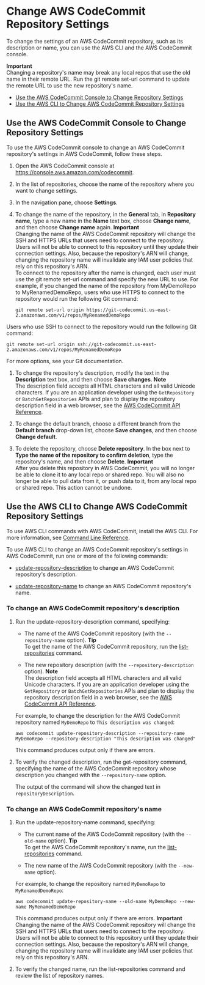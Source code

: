 # Change AWS CodeCommit Repository Settings<a name="how-to-change-repository"></a>

To change the settings of an AWS CodeCommit repository, such as its description or name, you can use the AWS CLI and the AWS CodeCommit console\.

**Important**  
Changing a repository's name may break any local repos that use the old name in their remote URL\. Run the git remote set\-url command to update the remote URL to use the new repository's name\.


+ [Use the AWS CodeCommit Console to Change Repository Settings](#how-to-change-repository-console)
+ [Use the AWS CLI to Change AWS CodeCommit Repository Settings](#how-to-change-repository-cli)

## Use the AWS CodeCommit Console to Change Repository Settings<a name="how-to-change-repository-console"></a>

To use the AWS CodeCommit console to change an AWS CodeCommit repository's settings in AWS CodeCommit, follow these steps\.

1. Open the AWS CodeCommit console at [https://console\.aws\.amazon\.com/codecommit](https://console.aws.amazon.com/codecommit)\.

1. In the list of repositories, choose the name of the repository where you want to change settings\. 

1. In the navigation pane, choose **Settings**\. 

1. To change the name of the repository, in the **General** tab, in **Repository name**, type a new name in the **Name** text box, choose **Change name**, and then choose **Change name** again\.
**Important**  
Changing the name of the AWS CodeCommit repository will change the SSH and HTTPS URLs that users need to connect to the repository\. Users will not be able to connect to this repository until they update their connection settings\. Also, because the repository's ARN will change, changing the repository name will invalidate any IAM user policies that rely on this repository's ARN\.  
To connect to the repository after the name is changed, each user must use the git remote set\-url command and specify the new URL to use\. For example, if you changed the name of the repository from MyDemoRepo to MyRenamedDemoRepo, users who use HTTPS to connect to the repository would run the following Git command:  

   ```
   git remote set-url origin https://git-codecommit.us-east-2.amazonaws.com/v1/repos/MyRenamedDemoRepo
   ```
Users who use SSH to connect to the repository would run the following Git command:  

   ```
   git remote set-url origin ssh://git-codecommit.us-east-2.amazonaws.com/v1/repos/MyRenamedDemoRepo
   ```
For more options, see your Git documentation\.

1. To change the repository's description, modify the text in the **Description** text box, and then choose **Save changes**\.
**Note**  
The description field accepts all HTML characters and all valid Unicode characters\. If you are an application developer using the `GetRepository` or `BatchGetRepositories` APIs and plan to display the repository description field in a web browser, see the [AWS CodeCommit API Reference](http://docs.aws.amazon.com/codecommit/latest/APIReference/)\.

1. To change the default branch, choose a different branch from the **Default branch** drop\-down list, choose **Save changes**, and then choose **Change default**\.

1. To delete the repository, choose **Delete repository**\. In the box next to **Type the name of the repository to confirm deletion**, type the repository's name, and then choose **Delete**\.
**Important**  
After you delete this repository in AWS CodeCommit, you will no longer be able to clone it to any local repo or shared repo\. You will also no longer be able to pull data from it, or push data to it, from any local repo or shared repo\. This action cannot be undone\.

## Use the AWS CLI to Change AWS CodeCommit Repository Settings<a name="how-to-change-repository-cli"></a>

To use AWS CLI commands with AWS CodeCommit, install the AWS CLI\. For more information, see [Command Line Reference](cmd-ref.md)\. 

To use AWS CLI to change an AWS CodeCommit repository's settings in AWS CodeCommit, run one or more of the following commands:

+ [update\-repository\-description](#how-to-change-repository-cli-description) to change an AWS CodeCommit repository's description\.

+ [update\-repository\-name](#how-to-change-repository-cli-name) to change an AWS CodeCommit repository's name\.

### To change an AWS CodeCommit repository's description<a name="how-to-change-repository-cli-description"></a>

1. Run the update\-repository\-description command, specifying:

   +  The name of the AWS CodeCommit repository \(with the `--repository-name` option\)\.
**Tip**  
To get the name of the AWS CodeCommit repository, run the [list\-repositories](how-to-view-repository-details.md#how-to-view-repository-details-no-name-cli) command\.

   + The new repository description \(with the `--repository-description` option\)\.
**Note**  
The description field accepts all HTML characters and all valid Unicode characters\. If you are an application developer using the `GetRepository` or `BatchGetRepositories` APIs and plan to display the repository description field in a web browser, see the [AWS CodeCommit API Reference](http://docs.aws.amazon.com/codecommit/latest/APIReference/)\.

   For example, to change the description for the AWS CodeCommit repository named `MyDemoRepo` to `This description was changed`:

   ```
   aws codecommit update-repository-description --repository-name MyDemoRepo --repository-description "This description was changed"
   ```

   This command produces output only if there are errors\.

1. To verify the changed description, run the get\-repository command, specifying the name of the AWS CodeCommit repository whose description you changed with the `--repository-name` option\.

   The output of the command will show the changed text in `repositoryDescription`\.

### To change an AWS CodeCommit repository's name<a name="how-to-change-repository-cli-name"></a>

1. Run the update\-repository\-name command, specifying:

   + The current name of the AWS CodeCommit repository \(with the `--old-name` option\)\.
**Tip**  
To get the AWS CodeCommit repository's name, run the [list\-repositories](how-to-view-repository-details.md#how-to-view-repository-details-no-name-cli) command\.

   + The new name of the AWS CodeCommit repository \(with the `--new-name` option\)\. 

   For example, to change the repository named `MyDemoRepo` to `MyRenamedDemoRepo`:

   ```
   aws codecommit update-repository-name --old-name MyDemoRepo --new-name MyRenamedDemoRepo
   ```

   This command produces output only if there are errors\.
**Important**  
Changing the name of the AWS CodeCommit repository will change the SSH and HTTPS URLs that users need to connect to the repository\. Users will not be able to connect to this repository until they update their connection settings\. Also, because the repository's ARN will change, changing the repository name will invalidate any IAM user policies that rely on this repository's ARN\.

1. To verify the changed name, run the list\-repositories command and review the list of repository names\.
